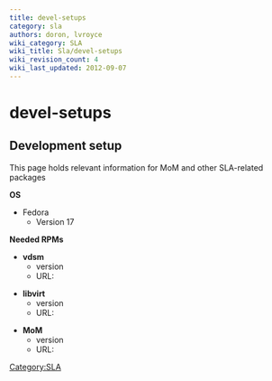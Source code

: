 ```yaml
---
title: devel-setups
category: sla
authors: doron, lvroyce
wiki_category: SLA
wiki_title: Sla/devel-setups
wiki_revision_count: 4
wiki_last_updated: 2012-09-07
---
```


# devel-setups

## **Development setup**

This page holds relevant information for MoM and other SLA-related packages

**OS**

*   Fedora
    -   Version 17

**Needed RPMs**

*   **vdsm**
    -   version
    -   URL:

<!-- -->

*   **libvirt**
    -   version
    -   URL:

<!-- -->

*   **MoM**
    -   version
    -   URL:

<Category:SLA>
